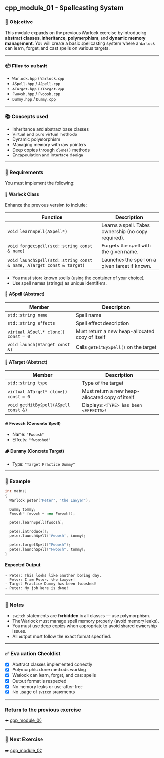 ## cpp_module_01 - Spellcasting System

### 🚀 Objective

This module expands on the previous Warlock exercise by introducing **abstract classes**, **inheritance**, **polymorphism**, and **dynamic memory management**. You will create a basic spellcasting system where a `Warlock` can learn, forget, and cast spells on various targets.

---

### 📦 Files to submit

- `Warlock.hpp` / `Warlock.cpp`  
- `ASpell.hpp` / `ASpell.cpp`  
- `ATarget.hpp` / `ATarget.cpp`  
- `Fwoosh.hpp` / `Fwoosh.cpp`  
- `Dummy.hpp` / `Dummy.cpp`

---

### 📚 Concepts used

- Inheritance and abstract base classes
- Virtual and pure virtual methods
- Dynamic polymorphism
- Managing memory with raw pointers
- Deep copies through `clone()` methods
- Encapsulation and interface design

---

### 🔧 Requirements

You must implement the following:

#### 🧙 Warlock Class

Enhance the previous version to include:

| Function | Description |
|---------|-------------|
| `void learnSpell(ASpell*)` | Learns a spell. Takes ownership (no copy required). |
| `void forgetSpell(std::string const & name)` | Forgets the spell with the given name. |
| `void launchSpell(std::string const & name, ATarget const & target)` | Launches the spell on a given target if known. |

- You must store known spells (using the container of your choice).
- Use spell names (strings) as unique identifiers.

#### 🔮 ASpell (Abstract)

| Member | Description |
|--------|-------------|
| `std::string name` | Spell name |
| `std::string effects` | Spell effect description |
| `virtual ASpell* clone() const = 0` | Must return a new heap-allocated copy of itself |
| `void launch(ATarget const &)` | Calls `getHitBySpell()` on the target |

#### 🎯 ATarget (Abstract)

| Member | Description |
|--------|-------------|
| `std::string type` | Type of the target |
| `virtual ATarget* clone() const = 0` | Must return a new heap-allocated copy of itself |
| `void getHitBySpell(ASpell const &)` | Displays: `<TYPE> has been <EFFECTS>!` |

#### 🔥 Fwoosh (Concrete Spell)

- Name: `"Fwoosh"`
- Effects: `"fwooshed"`

#### 🪵 Dummy (Concrete Target)

- Type: `"Target Practice Dummy"`

---

### 🧪 Example

```cpp
int main()
{
  Warlock peter("Peter", "the Lawyer");

  Dummy tommy;
  Fwoosh* fwoosh = new Fwoosh();

  peter.learnSpell(fwoosh);

  peter.introduce();
  peter.launchSpell("Fwoosh", tommy);

  peter.forgetSpell("Fwoosh");
  peter.launchSpell("Fwoosh", tommy);
}
```

#### Expected Output

	- Peter: This looks like another boring day.
	- Peter: I am Peter, the Lawyer!
	- Target Practice Dummy has been fwooshed!
	- Peter: My job here is done!

---

### 🧠 Notes

- `switch` statements are **forbidden** in all classes — use polymorphism.
- The Warlock must manage spell memory properly (avoid memory leaks).
- You must use deep copies when appropriate to avoid shared ownership issues.
- All output must follow the exact format specified.

---

### ✅ Evaluation Checklist

- [x] Abstract classes implemented correctly
- [x] Polymorphic clone methods working
- [x] Warlock can learn, forget, and cast spells
- [x] Output format is respected
- [x] No memory leaks or use-after-free
- [x] No usage of `switch` statements

---

### Return to the previous exercise

⬅️ [cpp_module_00](../cpp_module_00/README.md)

---

### 📁 Next Exercise

➡️ [cpp_module_02](../cpp_module_02/README.md)